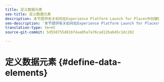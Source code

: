 ```yaml
---
title: 定义数据元素
seo-title: 定义数据元素
description: 本节提供有关如何在Experience Platform Launch for Places中创建数据元素的信息。
seo-description: '本节提供有关如何在Experience Platform Launch for Places中创建数据元素的信息。 '
translation-type: tm+mt
source-git-commit: 5d558755d816f4aa05a7a76cad12bab45c1dc282

---
```



# 定义数据元素 {#define-data-elements}
